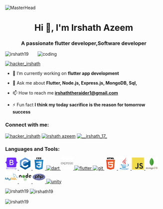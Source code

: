 ![MasterHead](https://media.licdn.com/dms/image/D5616AQEnvSmio6NXNg/profile-displaybackgroundimage-shrink_350_1400/0/1690714029396?e=1724284800&v=beta&t=oO_GtfdPsYxUuQnzwglElcZga4-na30rvax9nZf-4zA)
<h1 align="center">Hi 👋, I'm Irshath Azeem</h1>
<h3 align="center">A passionate flutter developer,Software developer</h3>
<img align="right" alt="coding" width="400" src="https://cdn.dribbble.com/users/926537/screenshots/4502924/python-2.gif">
<p align="left"> <img src="https://komarev.com/ghpvc/?username=irshath19&label=Profile%20views&color=0e75b6&style=flat" alt="irshath19" /> </p>

<p align="left"> <a href="https://twitter.com/hacker_irshath" target="blank"><img src="https://img.shields.io/twitter/follow/hacker_irshath?logo=twitter&style=for-the-badge" alt="hacker_irshath" /></a> </p>

- 🔭 I’m currently working on **flutter app development**

- 💬 Ask me about **Flutter, Node.js, Express.js, MongoDB, Sql,**

- 📫 How to reach me **irshaththeraider1@gmail.com**

- ⚡ Fun fact **I think my today sacrifice is the reason for tomorrow success**

<h3 align="left">Connect with me:</h3>
<p align="left">
<a href="https://twitter.com/hacker_irshath" target="blank"><img align="center" src="https://raw.githubusercontent.com/rahuldkjain/github-profile-readme-generator/master/src/images/icons/Social/twitter.svg" alt="hacker_irshath" height="30" width="40" /></a>
<a href="https://linkedin.com/in/irshath azeem" target="blank"><img align="center" src="https://raw.githubusercontent.com/rahuldkjain/github-profile-readme-generator/master/src/images/icons/Social/linked-in-alt.svg" alt="irshath azeem" height="30" width="40" /></a>
<a href="https://instagram.com/__irshath_17_" target="blank"><img align="center" src="https://raw.githubusercontent.com/rahuldkjain/github-profile-readme-generator/master/src/images/icons/Social/instagram.svg" alt="__irshath_17_" height="30" width="40" /></a>
</p>

<h3 align="left">Languages and Tools:</h3>
<p align="left"> <a href="https://getbootstrap.com" target="_blank" rel="noreferrer"> <img src="https://raw.githubusercontent.com/devicons/devicon/master/icons/bootstrap/bootstrap-plain-wordmark.svg" alt="bootstrap" width="40" height="40"/> </a> <a href="https://www.cprogramming.com/" target="_blank" rel="noreferrer"> <img src="https://raw.githubusercontent.com/devicons/devicon/master/icons/c/c-original.svg" alt="c" width="40" height="40"/> </a> <a href="https://www.w3schools.com/css/" target="_blank" rel="noreferrer"> <img src="https://raw.githubusercontent.com/devicons/devicon/master/icons/css3/css3-original-wordmark.svg" alt="css3" width="40" height="40"/> </a> <a href="https://dart.dev" target="_blank" rel="noreferrer"> <img src="https://www.vectorlogo.zone/logos/dartlang/dartlang-icon.svg" alt="dart" width="40" height="40"/> </a> <a href="https://expressjs.com" target="_blank" rel="noreferrer"> <img src="https://raw.githubusercontent.com/devicons/devicon/master/icons/express/express-original-wordmark.svg" alt="express" width="40" height="40"/> </a> <a href="https://flutter.dev" target="_blank" rel="noreferrer"> <img src="https://www.vectorlogo.zone/logos/flutterio/flutterio-icon.svg" alt="flutter" width="40" height="40"/> </a> <a href="https://git-scm.com/" target="_blank" rel="noreferrer"> <img src="https://www.vectorlogo.zone/logos/git-scm/git-scm-icon.svg" alt="git" width="40" height="40"/> </a> <a href="https://www.w3.org/html/" target="_blank" rel="noreferrer"> <img src="https://raw.githubusercontent.com/devicons/devicon/master/icons/html5/html5-original-wordmark.svg" alt="html5" width="40" height="40"/> </a> <a href="https://www.java.com" target="_blank" rel="noreferrer"> <img src="https://raw.githubusercontent.com/devicons/devicon/master/icons/java/java-original.svg" alt="java" width="40" height="40"/> </a> <a href="https://developer.mozilla.org/en-US/docs/Web/JavaScript" target="_blank" rel="noreferrer"> <img src="https://raw.githubusercontent.com/devicons/devicon/master/icons/javascript/javascript-original.svg" alt="javascript" width="40" height="40"/> </a> <a href="https://www.mongodb.com/" target="_blank" rel="noreferrer"> <img src="https://raw.githubusercontent.com/devicons/devicon/master/icons/mongodb/mongodb-original-wordmark.svg" alt="mongodb" width="40" height="40"/> </a> <a href="https://www.mysql.com/" target="_blank" rel="noreferrer"> <img src="https://raw.githubusercontent.com/devicons/devicon/master/icons/mysql/mysql-original-wordmark.svg" alt="mysql" width="40" height="40"/> </a> <a href="https://nodejs.org" target="_blank" rel="noreferrer"> <img src="https://raw.githubusercontent.com/devicons/devicon/master/icons/nodejs/nodejs-original-wordmark.svg" alt="nodejs" width="40" height="40"/> </a> <a href="https://www.php.net" target="_blank" rel="noreferrer"> <img src="https://raw.githubusercontent.com/devicons/devicon/master/icons/php/php-original.svg" alt="php" width="40" height="40"/> </a> <a href="https://unity.com/" target="_blank" rel="noreferrer"> <img src="https://www.vectorlogo.zone/logos/unity3d/unity3d-icon.svg" alt="unity" width="40" height="40"/> </a> </p>

<p><img align="left" src="https://github-readme-stats.vercel.app/api/top-langs?username=irshath19&show_icons=true&locale=en&layout=compact" alt="irshath19" /></p>

<p>&nbsp;<img align="center" src="https://github-readme-stats.vercel.app/api?username=irshath19&show_icons=true&locale=en" alt="irshath19" /></p>

<p><img align="center" src="https://github-readme-streak-stats.herokuapp.com/?user=irshath19&" alt="irshath19" /></p>
